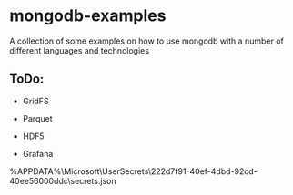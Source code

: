 # mongodb-examples

A collection of some examples on how to use mongodb with a number of different languages and technologies

## ToDo:

- GridFS
- Parquet
- HDF5

- Grafana

%APPDATA%\Microsoft\UserSecrets\222d7f91-40ef-4dbd-92cd-40ee56000ddc\secrets.json
